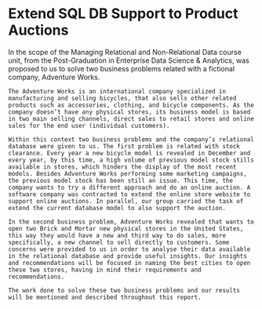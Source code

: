 # Extend SQL DB Support to Product Auctions

In the scope of the Managing Relational and Non-Relational Data course unit, from the Post-Graduation in Enterprise Data Science & Analytics, was proposed to us to solve two business problems related with a fictional company, Adventure Works.

	The Adventure Works is an international company specialized in manufacturing and selling bicycles, that also sells other related products such as accessories, clothing, and bicycle components. As the company doesn’t have any physical stores, its business model is based in two main selling channels, direct sales to retail stores and online sales for the end user (individual customers). 
  
	Within this context two business problems and the company’s relational database were given to us. The first problem is related with stock clearance. Every year a new bicycle model is revealed in December and every year, by this time, a high volume of previous model stock stills available in stores, which hinders the display of the most recent models. Besides Adventure Works performing some marketing campaigns, the previous model stock has been still an issue. This time, the company wants to try a different approach and do an online auction. A software company was contracted to extend the online store website to support online auctions. In parallel, our group carried the task of extend the current database model to also support the auction.
  
	In the second business problem, Adventure Works revealed that wants to open two Brick and Mortar new physical stores in the United States, this way they would have a new and third way to do sales, more specifically, a new channel to sell directly to customers. Some concerns were provided to us in order to analyse their data available in the relational database and provide useful insights. Our insights and recommendations will be focused in naming the best cities to open these two stores, having in mind their requirements and recommendations.
  
	The work done to solve these two business problems and our results will be mentioned and described throughout this report.

